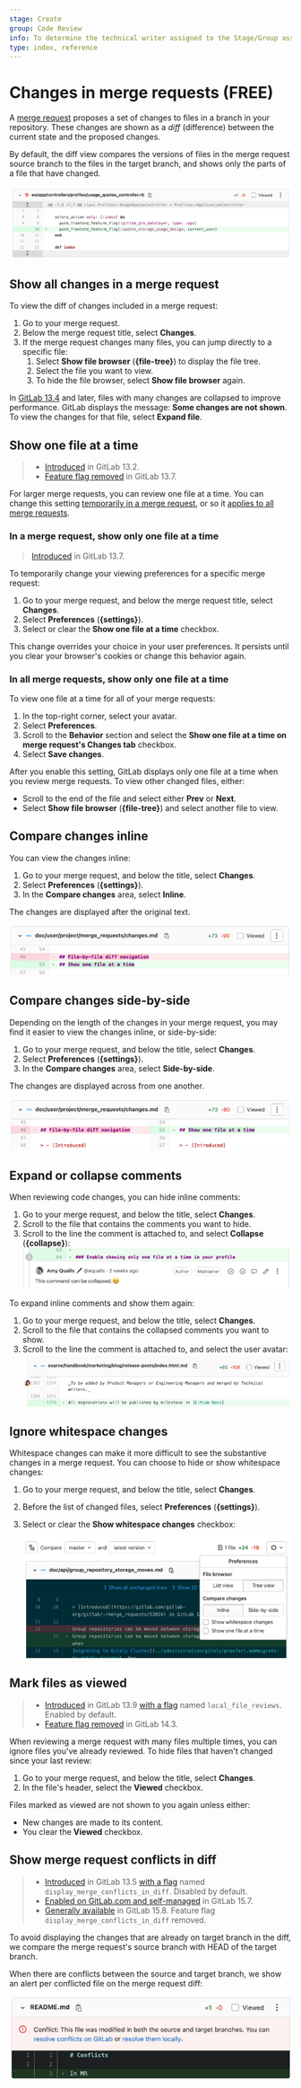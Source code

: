 ```yaml
---
stage: Create
group: Code Review
info: To determine the technical writer assigned to the Stage/Group associated with this page, see https://about.gitlab.com/handbook/product/ux/technical-writing/#assignments
type: index, reference
---
```


# Changes in merge requests **(FREE)**

A [merge request](index.md) proposes a set of changes to files in a branch in your repository. These
changes are shown as a _diff_ (difference) between the current state and the proposed
changes.

By default, the diff view compares the versions of files in the merge request source branch
to the files in the target branch, and shows only the parts of a file that have changed.

![Example screenshot of a source code diff](img/mr-diff-example_v15.png)

## Show all changes in a merge request

To view the diff of changes included in a merge request:

1. Go to your merge request.
1. Below the merge request title, select **Changes**.
1. If the merge request changes many files, you can jump directly to a specific file:
   1. Select **Show file browser** (**{file-tree}**) to display the file tree.
   1. Select the file you want to view.
   1. To hide the file browser, select **Show file browser** again.

In [GitLab 13.4](https://gitlab.com/gitlab-org/gitlab/-/issues/232820) and later, files
with many changes are collapsed to improve performance. GitLab displays the message:
**Some changes are not shown**. To view the changes for that file, select **Expand file**.

## Show one file at a time

> - [Introduced](https://gitlab.com/gitlab-org/gitlab/-/issues/222790) in GitLab 13.2.
> - [Feature flag removed](https://gitlab.com/gitlab-org/gitlab/-/issues/229848) in GitLab 13.7.

For larger merge requests, you can review one file at a time. You can change this setting
[temporarily in a merge request](#in-a-merge-request-show-only-one-file-at-a-time), or
so it [applies to all merge requests](#in-all-merge-requests-show-only-one-file-at-a-time).

### In a merge request, show only one file at a time

> [Introduced](https://gitlab.com/gitlab-org/gitlab/-/issues/233898) in GitLab 13.7.

To temporarily change your viewing preferences for a specific merge request:

1. Go to your merge request, and below the merge request title, select **Changes**.
1. Select **Preferences** (**{settings}**).
1. Select or clear the **Show one file at a time** checkbox.

This change overrides your choice in your user preferences. It persists until you
clear your browser's cookies or change this behavior again.

### In all merge requests, show only one file at a time

To view one file at a time for all of your merge requests:

1. In the top-right corner, select your avatar.
1. Select **Preferences**.
1. Scroll to the **Behavior** section and select the **Show one file at a time on merge request's Changes tab** checkbox.
1. Select **Save changes**.

After you enable this setting, GitLab displays only one file at a time when you review
merge requests. To view other changed files, either:

- Scroll to the end of the file and select either **Prev** or **Next**.
- Select **Show file browser** (**{file-tree}**) and select another file to view.

## Compare changes inline

You can view the changes inline:

1. Go to your merge request, and below the title, select **Changes**.
1. Select **Preferences** (**{settings}**).
1. In the **Compare changes** area, select **Inline**.

The changes are displayed after the original text.

![inline changes](img/changes-inline_v14_8.png)

## Compare changes side-by-side

Depending on the length of the changes in your merge request, you may find it
easier to view the changes inline, or side-by-side:

1. Go to your merge request, and below the title, select **Changes**.
1. Select **Preferences** (**{settings}**).
1. In the **Compare changes** area, select **Side-by-side**.

The changes are displayed across from one another.

![side-by-side changes](img/changes-sidebyside_v14_8.png)

## Expand or collapse comments

When reviewing code changes, you can hide inline comments:

1. Go to your merge request, and below the title, select **Changes**.
1. Scroll to the file that contains the comments you want to hide.
1. Scroll to the line the comment is attached to, and select **Collapse** (**{collapse}**):
   ![collapse a comment](img/collapse-comment_v14_8.png)

To expand inline comments and show them again:

1. Go to your merge request, and below the title, select **Changes**.
1. Scroll to the file that contains the collapsed comments you want to show.
1. Scroll to the line the comment is attached to, and select the user avatar:
   ![expand a comment](img/expand-comment_v14_8.png)

## Ignore whitespace changes

Whitespace changes can make it more difficult to see the substantive changes in
a merge request. You can choose to hide or show whitespace changes:

1. Go to your merge request, and below the title, select **Changes**.
1. Before the list of changed files, select **Preferences** (**{settings}**).
1. Select or clear the **Show whitespace changes** checkbox:

   ![MR diff](img/merge_request_diff_v14_2.png)

## Mark files as viewed

> - [Introduced](https://gitlab.com/gitlab-org/gitlab/-/merge_requests/51513) in GitLab 13.9 [with a flag](../../../administration/feature_flags.md) named `local_file_reviews`. Enabled by default.
> - [Feature flag removed](https://gitlab.com/gitlab-org/gitlab/-/issues/296674) in GitLab 14.3.

When reviewing a merge request with many files multiple times, you can ignore files
you've already reviewed. To hide files that haven't changed since your last review:

1. Go to your merge request, and below the title, select **Changes**.
1. In the file's header, select the **Viewed** checkbox.

Files marked as viewed are not shown to you again unless either:

- New changes are made to its content.
- You clear the **Viewed** checkbox.

## Show merge request conflicts in diff

> - [Introduced](https://gitlab.com/gitlab-org/gitlab/-/issues/232484) in GitLab 13.5 [with a flag](../../../administration/feature_flags.md) named `display_merge_conflicts_in_diff`. Disabled by default.
> - [Enabled on GitLab.com and self-managed](https://gitlab.com/gitlab-org/gitlab/-/issues/276918) in GitLab 15.7.
> - [Generally available](https://gitlab.com/gitlab-org/gitlab/-/issues/276918) in GitLab 15.8. Feature flag `display_merge_conflicts_in_diff` removed.

To avoid displaying the changes that are already on target branch in the diff,
we compare the merge request's source branch with HEAD of the target branch.

When there are conflicts between the source and target branch, we show an alert
per conflicted file on the merge request diff:

![Example of a conflict alert shown in a merge request diff](img/conflict_ui_v15_6.png)
